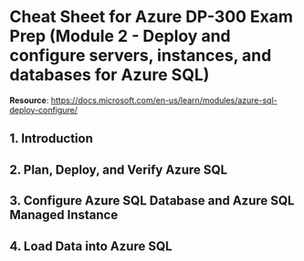 # Cheat Sheet for Azure DP-300 Exam Prep  (Module 2 - Deploy and configure servers, instances, and databases for Azure SQL)

__Resource__: https://docs.microsoft.com/en-us/learn/modules/azure-sql-deploy-configure/

## 1. Introduction

## 2. Plan, Deploy, and Verify Azure SQL

## 3. Configure Azure SQL Database and Azure SQL Managed Instance

## 4. Load Data into Azure SQL



